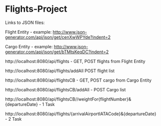 # Flights-Project

Links to JSON files:

Flight Entity - example:
http://www.json-generator.com/api/json/get/cenXwWPYde?indent=2

Cargo Entity - example:
http://www.json-generator.com/api/json/get/bTMtsKeqDC?indent=2


http://localhost:8080/api/flights - GET, POST flights from Flight Entity

http://localhost:8080/api/flights/addAll POST flight list

http://localhost:8080/api/flightsCB - GET, POST cargo from Cargo Entity

http://localhost:8080/api/flightsCB/addAll - POST Cargo list

http://localhost:8080/api/flightsCB//weightFor{flightNumber}&{departureDate} - 1 Task

http://localhost:8080/api/flights/{arrivalAirportIATACode}&{departureDate} - 2 Task





